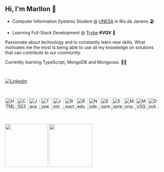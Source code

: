 ## Hi, I'm Marllon 👋


- Computer Information Systems Student @ [UNESA](https://estacio.br/maracana) in Rio de Janeiro  🏖️

- Learning Full-Stack Development @ [Trybe](https://www.betrybe.com/) <b>#VQV</b>  🚀


Passionate about technology and to constantly learn new skills. What motivates me the most is being able to use all my knowledge on solutions that can contribute to our community.

Currently learning TypeScript, MongoDB and Mongoose. 👨‍💻

<br>

[![LinkedIn](https://img.shields.io/badge/LinkedIn-0E1116?style=for-the-badge&logo=linkedin&logoColor=FFFFFF&logoWidth=25)](https://www.linkedin.com/in/marllomartins/)

##

<br>

<div>
<a href="https://www.w3schools.com/html/">
<img 
     src="https://cdn.jsdelivr.net/gh/devicons/devicon/icons/html5/html5-plain.svg"
     alt="HTML5"
     width="35"
     height="35"
/>
</a>
<a href="https://www.w3schools.com/css/">
<img
     src="https://cdn.jsdelivr.net/gh/devicons/devicon/icons/css3/css3-plain.svg"
     alt="CSS3"
     width="35"
     height="35"
/>   
</a>
<a href="https://javascript.com/">
<img 
    src="https://cdn.jsdelivr.net/gh/devicons/devicon/icons/javascript/javascript-plain.svg"
    alt="JavaScript"
    width="35"
    height="35" 
/>
</a>
<a href="https://www.typescriptlang.org/">
<img 
    src="https://cdn.jsdelivr.net/gh/devicons/devicon/icons/typescript/typescript-plain.svg"
    alt="TypeScript"
    width="35"
    height="35" 
/>
</a>
<a href="https://jestjs.io/">
<img 
    src="https://cdn.jsdelivr.net/gh/devicons/devicon/icons/jest/jest-plain.svg"
    alt="Jest"
    width="35"
    height="35"
/>
</a>
<a href="https://reactjs.org/">
<img 
    src="https://cdn.jsdelivr.net/gh/devicons/devicon/icons/react/react-original.svg"
    alt="React"
    href="https://reactjs.org/"
    width="35"
    height="35"  
/>
</a>
<a href="https://redux.js.org/">
<img 
    src="https://cdn.jsdelivr.net/gh/devicons/devicon/icons/redux/redux-original.svg"
    alt="Redux"
    width="35"
    height="35"
/>
</a>
<a href="https://nodejs.org/en/">
<img
    src="https://cdn.jsdelivr.net/gh/devicons/devicon/icons/nodejs/nodejs-plain.svg"
    alt="Node.js"
    width="35"
    height="35"
/>
</a>
<a href="https://sequelize.org/">
<img
    src="https://cdn.jsdelivr.net/gh/devicons/devicon/icons/sequelize/sequelize-original.svg"
    alt="Express"
    width="35"
    height="35"
/>
</a>
<a href="https://expressjs.com/">
<img
    src="https://cdn.jsdelivr.net/gh/devicons/devicon/icons/express/express-original.svg"
    alt="Express"
    width="35"
    height="35"
/>
</a>
<a href="https://www.mongodb.com/">
<img 
    src="https://cdn.jsdelivr.net/gh/devicons/devicon/icons/mongodb/mongodb-plain.svg"" 
    alt="MongoDB"
    width="35"
    height="35"
/>
</a>
<a href="https://www.mysql.com/">
<img 
    src="https://cdn.jsdelivr.net/gh/devicons/devicon/icons/mysql/mysql-plain.svg" 
    alt="MySQL"
    width="35"
    height="35"
/>
</a>
<a href="https://www.docker.com/">
<img
    src="https://cdn.jsdelivr.net/gh/devicons/devicon/icons/docker/docker-plain.svg"
    alt="Docker"
    width="35"
    height="35"
/>
</a>
</div>

##

<br>

<div style="display: inline_block">
<img height="140"  src="https://github-readme-stats.vercel.app/api?username=marllomartin&show_icons=true&theme=swift&include_all_commits=true&count_private=true&hide=stars,issues&locale=en">
<img height="140"  src="https://github-readme-stats.vercel.app/api/top-langs/?username=marllomartin&layout=compact&theme=swift&locale=en">  
</div>
